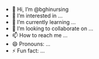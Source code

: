 - 👋 Hi, I’m @bghinursing
- 👀 I’m interested in ...
- 🌱 I’m currently learning ...
- 💞️ I’m looking to collaborate on ...
- 📫 How to reach me ...
- 😄 Pronouns: ...
- ⚡ Fun fact: ...

<!---
bghinursing/bghinursing is a ✨ special ✨ repository because its `README.md` (this file) appears on your GitHub profile.
You can click the Preview link to take a look at your changes.
--->
